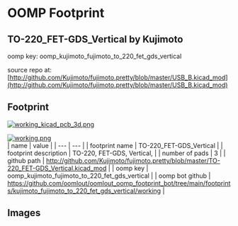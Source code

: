 # OOMP Footprint  
## TO-220_FET-GDS_Vertical  by Kujimoto  
  
oomp key: oomp_kujimoto_fujimoto_to_220_fet_gds_vertical  
  
source repo at: [http://github.com/Kujimoto/fujimoto.pretty/blob/master/USB_B.kicad_mod](http://github.com/Kujimoto/fujimoto.pretty/blob/master/USB_B.kicad_mod)  
## Footprint  
  
[![working_kicad_pcb_3d.png](working_kicad_pcb_3d_600.png)](working_kicad_pcb_3d.png)  
  
[![working.png](working_600.png)](working.png)  
| name | value | 
| --- | --- | 
| footprint name | TO-220_FET-GDS_Vertical | 
| footprint description | TO-220, FET-GDS, Vertical, | 
| number of pads | 3 | 
| github path | http://github.com/Kujimoto/fujimoto.pretty/blob/master/TO-220_FET-GDS_Vertical.kicad_mod | 
| oomp key | oomp_kujimoto_fujimoto_to_220_fet_gds_vertical | 
| oomp bot github | https://github.com/oomlout/oomlout_oomp_footprint_bot/tree/main/footprints/kujimoto_fujimoto_to_220_fet_gds_vertical/working | 
## Images  
